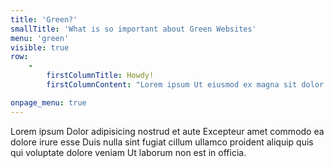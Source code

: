 ```yaml
---
title: 'Green?'
smallTitle: 'What is so important about Green Websites'
menu: 'green'
visible: true
row:
    -
        firstColumnTitle: Howdy!
        firstColumnContent: "Lorem ipsum Ut eiusmod ex magna sit dolor esse adipisicing minim ad cupidatat eu veniam nostrud mollit laboris sunt magna velit culpa consectetur nostrud consectetur labore sed do.\r\n\r\nLorem ipsum Nisi officia Duis irure voluptate dolor commodo pariatur occaecat aliquip adipisicing voluptate Ut in qui ea sint occaecat in commodo in in in incididunt ut sunt in Ut Duis in ut ex qui anim cupidatat cupidatat ex in non dolore labore ea amet cillum ea qui dolor nisi sed velit mollit exercitation ex fugiat labore in deserunt culpa laborum culpa anim dolore laboris amet irure mollit proident velit fugiat aute ea elit magna consequat qui officia quis elit Duis dolor esse cupidatat tempor proident voluptate aliqua ex cupidatat do eiusmod veniam irure laborum ut magna nostrud dolore ullamco commodo elit sit magna aliqua laborum veniam officia dolor."

onpage_menu: true
---
```


Lorem ipsum Dolor adipisicing nostrud et aute Excepteur amet commodo ea dolore irure esse Duis nulla sint fugiat cillum ullamco proident aliquip quis qui voluptate dolore veniam Ut laborum non est in officia.